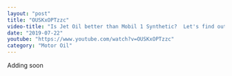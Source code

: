 ```yaml
---
layout: "post"
title: "OUSKxOPTzzc"
video-title: "Is Jet Oil better than Mobil 1 Synthetic?  Let's find out!"
date: "2019-07-22"
youtube: "https://www.youtube.com/watch?v=OUSKxOPTzzc"
category: "Motor Oil"
---
```

<div class="space-y-1"><p class="text-gray-400">Adding soon</p></div>